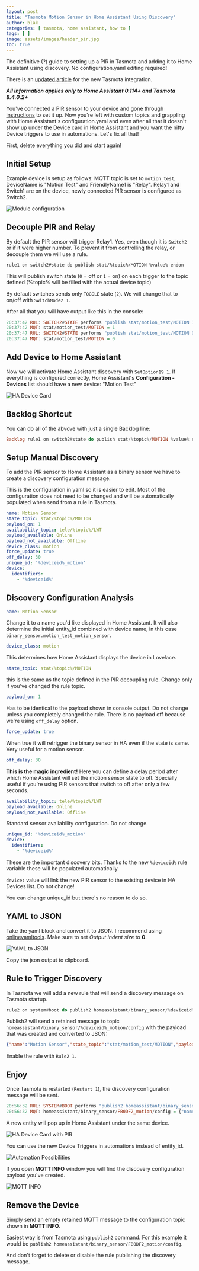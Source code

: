 ```yaml
---
layout: post
title: "Tasmota Motion Sensor in Home Assistant Using Discovery"
author: blak
categories: [ tasmota, home assistant, how to ]
tags: [ ]
image: assets/images/header_pir.jpg
toc: true
---
```


The definitive (?) guide to setting up a PIR in Tasmota and adding it to Home Assistant using discovery. No configuration.yaml editing required!

There is an [updated article](2020-12-28-pir-in-tasmota-integration) for the new Tasmota integration.

***All information applies only to Home Assistant 0.114+ and Tasmota 8.4.0.2+***

You've connected a PIR sensor to your device and gone through [instructions](https://tasmota.github.io/docs/PIR-Motion-Sensors/) to set it up. Now you're left with custom topics and grappling with Home Assistant's configuration.yaml and even after all that it doesn't show up under the Device card in Home Assistant and you want the nifty Device triggers to use in automations. Let's fix all that! 

First, delete everything you did and start again! 


## Initial Setup
Example device is setup as follows: MQTT topic is set to `motion_test`, DeviceName is "Motion Test" and FriendlyName1 is "Relay". Relay1 and Switch1 are on the device, newly connected PIR sensor is configured as Switch2. 

![Module configuration](/assets/images/pir/module.jpg)

## Decouple PIR and Relay

By default the PIR sensor will trigger Relay1. Yes, even though it is `Switch2` or if it were higher number. To prevent it from controlling the relay, or decouple them we will use a rule.

```
rule1 on switch2#state do publish stat/%topic%/MOTION %value% endon
```

This will publish switch state (`0` = off or `1` = on) on each trigger to the topic defined (%topic% will be filled with the actual device topic)

By default switches sends only `TOGGLE` state (`2`). We will change that to on/off with `SwitchMode2 1`.

After all that you will have output like this in the console:
```haskell
20:37:42 RUL: SWITCH2#STATE performs "publish stat/motion_test/MOTION 1"
20:37:42 MQT: stat/motion_test/MOTION = 1
20:37:47 RUL: SWITCH2#STATE performs "publish stat/motion_test/MOTION 0"
20:37:47 MQT: stat/motion_test/MOTION = 0
```

## Add Device to Home Assistant

Now we will activate Home Assistant discovery with `SetOption19 1`. If everything is configured correctly, Home Assistant's **Configuration - Devices** list should have a new device: "Motion Test"

![HA Device Card](/assets/images/pir/device_card.jpg)

## Backlog Shortcut
You can do all of the abvove with just a single Backlog line:
```haskell
Backlog rule1 on switch2#state do publish stat/%topic%/MOTION %value% endon; rule1 1; switchmode2 1, so19 1
```

## Setup Manual Discovery
To add the PIR sensor to Home Assistant as a binary sensor we have to create a discovery configuration message. 

This is the configuration in yaml so it is easier to edit. Most of the configuration does not need to be changed and will be automatically populated when send from a rule in Tasmota.

```yaml
name: Motion Sensor
state_topic: stat/%topic%/MOTION
payload_on: 1
availability_topic: tele/%topic%/LWT
payload_available: Online
payload_not_available: Offline
device_class: motion
force_update: true
off_delay: 30
unique_id: '%deviceid%_motion'
device:
  identifiers:
    - '%deviceid%'
```

## Discovery Configuration Analysis
```yaml
name: Motion Sensor
```
Change it to a name you'd like displayed in Home Assistant. It will also determine the initial entity_id combined with device name, in this case `binary_sensor.motion_test_motion_sensor`.

```yaml
device_class: motion
```
This determines how Home Assistant displays the device in Lovelace. 

```yaml
state_topic: stat/%topic%/MOTION
```
this is the same as the topic defined in the PIR decoupling rule. Change only if you've changed the rule topic.

```yaml
payload_on: 1
```
Has to be identical to the payload shown in console output. Do not change unless you completely changed the rule. There is no payload off because we're using `off_delay` option.
```yaml
force_update: true
```
When true it will retrigger the binary sensor in HA even if the state is same. Very useful for a motion sensor.
```yaml
off_delay: 30
```
**This is the magic ingredient!** Here you can define a delay period after which Home Assistant will set the motion sensor state to off. Specially useful if you're using PIR sensors that switch to off after only a few seconds. 
```yaml
availability_topic: tele/%topic%/LWT
payload_available: Online
payload_not_available: Offline
```
Standard sensor availability configuration. Do not change.
```yaml
unique_id: '%deviceid%_motion'
device:
  identifiers:
    - '%deviceid%'
```
These are the important discovery bits. Thanks to the new `%deviceid%` rule variable these will be populated automatically. 

`device:` value will link the new PIR sensor to the existing device in HA Devices list. Do not change!

You can change unique_id but there's no reason to do so.

## YAML to JSON
Take the yaml block and convert it to JSON. I recommend using [onlineyamltools](https://onlineyamltools.com/convert-yaml-to-json). Make sure to set _Output indent size_ to **0**.

![YAML to JSON](/assets/images/pir/yaml-to-json.jpg)

Copy the json output to clipboard.

## Rule to Trigger Discovery
In Tasmota we will add a new rule that will send a discovery message on Tasmota startup.

```haskell
rule2 on system#boot do publish2 homeassistant/binary_sensor/%deviceid%_motion/config <paste json output here> endon
```

Publish2 will send a retained message to topic `homeassistant/binary_sensor/%deviceid%_motion/config` with the payload that was created and converted to JSON:

```json
{"name":"Motion Sensor","state_topic":"stat/motion_test/MOTION","payload_on":1,"availability_topic":"tele/motion_test/LWT","payload_available":"Online","payload_not_available":"Offline","device_class":"motion","force_update":true,"off_delay":30,"unique_id":"FB0DF2_motion","device":{"identifiers":["FB0DF2"]},"platform":"mqtt"}
```

Enable the rule with `Rule2 1`.

## Enjoy
Once Tasmota is restarted (`Restart 1`), the discovery configuration message will be sent.

```haskell
20:56:32 RUL: SYSTEM#BOOT performs "publish2 homeassistant/binary_sensor/FB0DF2_motion/config {"name":"Motion Sensor","state_topic":"stat/motion_test/MOTION","payload_on":1,"availability_topic":"tele/motion_test/LWT","payload_available":"Online","payload_not_available":"Offline","device_class":"motion","force_update":true,"off_delay":30,"unique_id":"FB0DF2_motion","device":{"identifiers":["FB0DF2"]}}"
20:56:32 MQT: homeassistant/binary_sensor/FB0DF2_motion/config = {"name":"Motion Sensor","state_topic":"stat/motion_test/MOTION","payload_on":1,"availability_topic":"tele/motion_test/LWT","payload_available":"Online","payload_not_available":"Offline","device_class":"motion","force_update":true,"off_delay":30,"unique_id":"FB0DF2_motion","device":{"identifiers":["FB0DF2"]}} (retained)
```

A new entity will pop up in Home Assistant under the same device.

![HA Device Card with PIR](/assets/images/pir/device_card_pir.jpg)

You can use the new Device Triggers in automations instead of entity_id.

![Automation Possibilities](/assets/images/pir/automation.jpg)

If you open **MQTT INFO** window you will find the discovery configuration payload you've created.

![MQTT INFO](/assets/images/pir/mqtt_info.jpg)

## Remove the Device
Simply send an empty retained MQTT message to the configuration topic shown in **MQTT INFO**.

Easiest way is from Tasmota using `publish2` command. For this example it would be `publish2 homeassistant/binary_sensor/FB0DF2_motion/config`.

And don't forget to delete or disable the rule publishing the discovery message. 